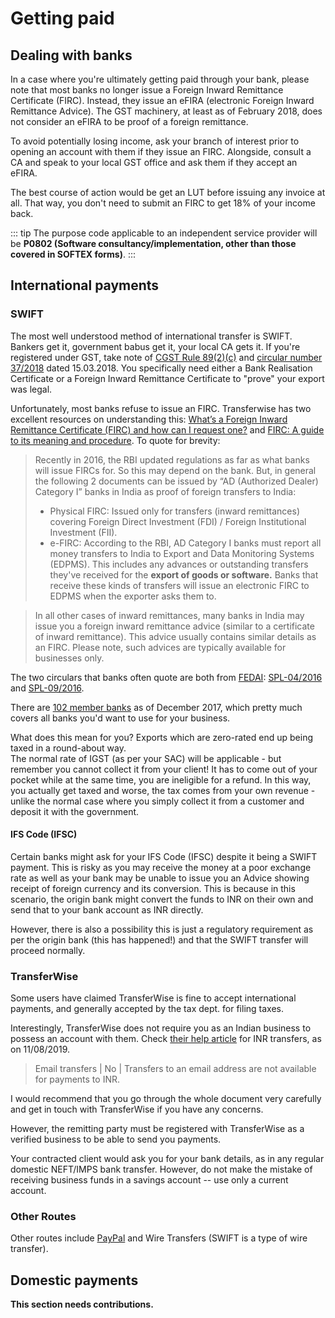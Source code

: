 # Getting paid

## Dealing with banks

In a case where you're ultimately getting paid through your bank, please note that most banks no longer issue a Foreign Inward Remittance Certificate (FIRC). Instead, they issue an eFIRA (electronic Foreign Inward Remittance Advice). The GST machinery, at least as of February 2018, does not consider an eFIRA to be proof of a foreign remittance.

To avoid potentially losing income, ask your branch of interest prior to opening an account with them if they issue an FIRC. Alongside, consult a CA and speak to your local GST office and ask them if they accept an eFIRA.

The best course of action would be get an LUT before issuing any invoice at all. That way, you don't need to submit an FIRC to get 18% of your income back.

::: tip
The purpose code applicable to an independent service provider will be **P0802 (Software consultancy/implementation, other than those covered in SOFTEX forms)**.
:::

## International payments

### SWIFT

The most well understood method of international transfer is SWIFT. Bankers get it, government babus get it, your local CA gets it. If you're registered under GST, take note of [CGST Rule 89(2)(c)](https://www.gst.caclub.in/rule-89-of-cgst-rules-2017-application-for-refund-of-tax-interest-penalty-fees-or-any-other-amount/) and [circular number 37/2018](http://www.cbec.gov.in/resources/htdocs-cbec/gst/circularno-37-cgst.pdf) dated 15.03.2018. You specifically need either a Bank Realisation Certificate or a Foreign Inward Remittance Certificate to "prove" your export was legal.

Unfortunately, most banks refuse to issue an FIRC. Transferwise has two excellent resources on understanding this: [What’s a Foreign Inward Remittance Certificate (FIRC) and how can I request one?](https://transferwise.com/help/article/2630027/indian-rupee-transfers/whats-a-foreign-inward-remittance-certificate-firc-and-how-can-i-request-one) and [FIRC: A guide to its meaning and procedure](https://transferwise.com/us/blog/firc-meaning-india). To quote for brevity:

> Recently in 2016, the RBI updated regulations as far as what banks will issue FIRCs for. So this may depend on the bank. But, in general the following 2 documents can be issued by “AD (Authorized Dealer) Category I” banks in India as proof of foreign transfers to India:
> * Physical FIRC: Issued only for transfers (inward remittances) covering Foreign Direct Investment (FDI) / Foreign Institutional Investment (FII).
> * e-FIRC: According to the RBI, AD Category I banks must report all money transfers to India to Export and Data Monitoring Systems (EDPMS). This includes any advances or outstanding transfers they've received for the **export of goods or software.** Banks that receive these kinds of transfers will issue an electronic FIRC to EDPMS when the exporter asks them to.

> In all other cases of inward remittances, many banks in India may issue you a foreign inward remittance advice (similar to a certificate of inward remittance). This advice usually contains similar details as an FIRC. Please note, such advices are typically available for businesses only.

The two circulars that banks often quote are both from [FEDAI](https://www.investopedia.com/terms/f/fedai.asp): [SPL-04/2016](http://www.fedai.org.in/DocumentUploadFiles/SPL_04_2016_21_APRIL_2016.pdf) and [SPL-09/2016](http://www.fedai.org.in/DocumentUploadFiles/SPL_09_2016_8_JUNE_2016.pdf).

There are [102 member banks](http://www.fedai.org.in/InnerPageContent.aspx?Cid=2&SCid=1&SSCid=0) as of December 2017, which pretty much covers all banks you'd want to use for your business.

What does this mean for you? Exports which are zero-rated end up being taxed in a round-about way.  
The normal rate of IGST (as per your SAC) will be applicable - but remember you cannot collect it from your client! It has to come out of your pocket while at the same time, you are ineligible for a refund. In this way, you actually get taxed and worse, the tax comes from your own revenue - unlike the normal case where you simply collect it from a customer and deposit it with the government.

#### IFS Code (IFSC)

Certain banks might ask for your IFS Code (IFSC) despite it being a SWIFT payment. This is risky as you may receive the money at a poor exchange rate as well as your bank may be unable to issue you an Advice showing receipt of foreign currency and its conversion. This is because in this scenario, the origin bank might convert the funds to INR on their own and send that to your bank account as INR directly.

However, there is also a possibility this is just a regulatory requirement as per the origin bank (this has happened!) and that the SWIFT transfer will proceed normally.

### TransferWise

Some users have claimed TransferWise is fine to accept international payments, and generally accepted by the tax dept. for filing taxes.

Interestingly, TransferWise does not require you as an Indian business to possess an account with them. Check [their help article](https://transferwise.com/help/14/currencies/2932151/inr-transfers) for INR transfers, as on 11/08/2019.

> Email transfers | No | Transfers to an email address are not available for payments to INR.

I would recommend that you go through the whole document very carefully and get in touch with TransferWise if you have any concerns.

However, the remitting party must be registered with TransferWise as a verified business to be able to send you payments.

Your contracted client would ask you for your bank details, as in any regular domestic NEFT/IMPS bank transfer. However, do not make the mistake of receiving business funds in a savings account -- use only a current account.

### Other Routes

Other routes include [PayPal](https://www.paypal.com/) and Wire Transfers (SWIFT is a type of wire transfer).

## Domestic payments

__This section needs contributions.__
